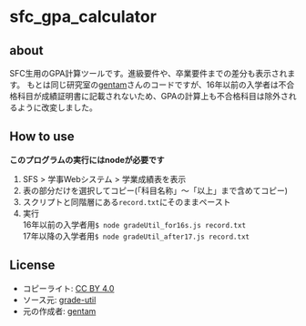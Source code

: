 # sfc_gpa_calculator
## about
SFC生用のGPA計算ツールです。進級要件や、卒業要件までの差分も表示されます。
もとは同じ研究室の[gentam](https://github.com/gentam)さんのコードですが、16年以前の入学者は不合格科目が成績証明書に記載されないため、GPAの計算上も不合格科目は除外されるように改変しました。

## How to use
**このプログラムの実行にはnodeが必要です**
1. SFS > 学事Webシステム > 学業成績表を表示
2. 表の部分だけを選択してコピー(「科目名称」〜「以上」まで含めてコピー)
3. スクリプトと同階層にある`record.txt`にそのままペースト
4. 実行  
16年以前の入学者用`$ node gradeUtil_for16s.js record.txt`  
17年以降の入学者用`$ node gradeUtil_after17.js record.txt`

## License
- コピーライト: [CC BY 4.0](https://creativecommons.org/licenses/by/4.0/)
- ソース元: [grade-util](https://gent.am/grade-util.html)
- 元の作成者: [gentam](https://github.com/gentam)
